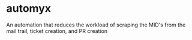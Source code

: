 # automyx
An automation that reduces the workload of scraping the MID's from the mail trail, ticket creation, and PR creation
